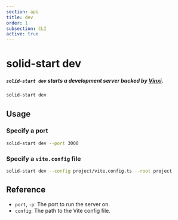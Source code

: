 ```yaml
---
section: api
title: dev
order: 1
subsection: CLI
active: true
---
```


# solid-start dev

##### `solid-start dev` starts a development server backed by [Vinxi](https://vinxi.vercel.app/).

<div class="text-lg">

```bash
solid-start dev
```

</div>

## Usage

### Specify a port

```bash
solid-start dev --port 3000
```

### Specify a `vite.config` file

```bash
solid-start dev --config project/vite.config.ts --root project
```

## Reference

- `port`, `-p`: The port to run the server on.
- `config`: The path to the Vite config file.